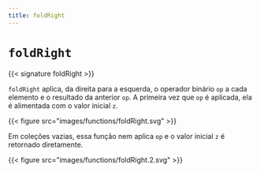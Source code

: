 ```yaml
---
title: foldRight
---
```


# `foldRight`

{{< signature foldRight >}}

`foldRight` aplica, da direita para a esquerda, o operador binário `op` a cada elemento e o resultado da anterior `op`.
A primeira vez que `op` é aplicada, ela é alimentada com o valor inicial `z`.

{{< figure src="images/functions/foldRight.svg" >}}

Em coleções vazias, essa função nem aplica `op` e o valor inicial `z` é retornado diretamente.

{{< figure src="images/functions/foldRight.2.svg" >}}

